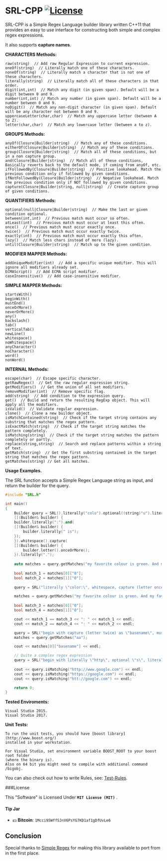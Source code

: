 # SRL-CPP [![License](http://img.shields.io/badge/license-MIT-green.svg)](https://github.com/ron4fun/SRL-CPP/blob/master/LICENSE)
SRL-CPP is a Simple Regex Language builder library written C++11 that provides an easy to use interface for constructing both simple and complex regex expressions.

It also supports **capture names**.

**CHARACTERS Methods:**

    raw(string)	 // Add raw Regular Expression to current expression.
	oneOf(string)  // Literally match one of these characters.
	noneOf(string)  // Literally match a character that is not one of these characters.
	literally(string)  // Literally match all of these characters in that order.
	digit(int,int)  // Match any digit (in given span). Default will be a digit between 0 and 9.
	number(int,int) // Match any number (in given span). Default will be a number between 0 and 9.
	noDigit()  // Match any non-digit character (in given span). Default will be any character not between 0 and 9.
	uppercaseLetter(char,char)  // Match any uppercase letter (between A to Z).
	letter(char,char)  // Match any lowercase letter (between a to z).
	
**GROUPS Methods:**

	anyOf(Closure|Builder|string)  // Match any of these conditions.
	eitherOf(Closure|Builder|string)  // Match any of these conditions.
	group(Closure|Builder|string)  // Match all of these conditions, but in a non capture group.
	and(Closure|Builder|string)  // Match all of these conditions, Basically reverts back to the default mode, if coming from anyOf, etc.
	ifFollowedBy(Closure|Builder|string)  // Positive lookahead. Match the previous condition only if followed by given conditions.
	ifNotFollowedBy(Closure|Builder|string)  // Negative lookahead. Match the previous condition only if NOT followed by given conditions.
	capture(Closure|Builder|string, null|string)  // Create capture group of given conditions.
	
**QUANTIFIERS Methods:**

	optional(null|Closure|Builder|string)  // Make the last or given condition optional.
	between(int,int)  // Previous match must occur so often.
	atLeast(int)  // Previous match must occur at least this often.
	once()  // Previous match must occur exactly once.
	twice()  // Previous match must occur exactly twice.
	exactly(int)  // Previous match must occur exactly this often.
	lazy()  // Match less chars instead of more (lazy).
	until(Closure|Builder|string)  // Match up to the given condition.

**MODIFIER MAPPER Methods:**
	
	addUniqueModifier(int)  // Add a specific unique modifier. This will ignore all modifiers already set.
	ECMAScript()  // Add ECMA script modifier.
	caseInsensitive()  // Add case-insensitive modifier.
 
**SIMPLE MAPPER Methods:**

	startsWith()
	beginWith()
	mustEnd()
	onceOrMore()
	neverOrMore()
	any()
	backslash()
	tab()
	verticalTab()
	newLine()
	whitespace()
	noWhitespace()
	anyCharacter()
	noCharacter()
	word()
	nonWord()

**INTERNAL Methods:**

	escape(char)  // Escape specific character.
	getRawRegex()  // Get the raw regular expression string.
	getModifiers()  // Get the union of all set modifiers.
	removeModifier(int)  // Remove specific flag.
	add(string)  // Add condition to the expression query.
	get()  // Build and return the resulting RegExp object. This will apply all the modifiers.
	isValid()  // Validate regular expression.
	clone()  // Clone a new builder object.
	isMatchContained(string)  // Check if the target string contains any substring that matches the regex pattern.
	isExactMatch(string)  // Check if the target string matches the pattern completely.
	isMatching(string)  // Check if the target string matches the pattern completely or partly.
	replace(string,string)  // Search and replace patterns within a string of text.
	getMatch(string)  // Get the first substring contained in the target string that matches the regex pattern.
	getMatches(string) // Get all matches.
    
**Usage Examples.**

The SRL function accepts a Simple Regex Language string as input, and return the builder for the query. 

```c++
#include "SRL.h"

int main()
{
    Builder query = SRL().literally("colo").optional((string)"u").literally("r").anyOf(
	[](Builder& builder) {
	builder.literally(":").and(
	[](Builder& builder) {
	    builder.literally(" is");
	});
    }).whitespace().capture(
	[](Builder& builder) {
	    builder.letter().onceOrMore();
    }).literally(".");
		
    auto matches = query.getMatches("my favorite colour is green. And my favorite color: yellow.");
	
    bool match_1 = matches[0]["0"];
    bool match_2 = matches[1]["0"];  
  
    query = SRL("literally \"color:\", whitespace, capture (letter once or more), literally \".\", all");

    matches = query.getMatches("my favorite colour is green. And my favorite color: yellow.");
	
    bool match_3 = matches[0]["0"];
    bool match_4 = matches[1]["0"];

    cout << match_1 == match_3 << ": " << match_1 << endl; 
    cout << match_2 == match_4 << ": " << match_2 << endl; 

    query = SRL("begin with capture (letter twice) as \"basename\", must end");
    matches = query.getMatches("aa");

    cout << matches[0]["basename"] << endl;

    // Quite a complex regex expression
    query = SRL("begin with literally \"http\", optional \"s\", literally \"://\", optional \"www.\", anything once or more, literally \".com\", must end");
	
    cout << query.isMatching("http://www.google.com") << endl;
    cout << query.isMatching("https://google.com") << endl;
    cout << query.isMatching("htt://google.com") << endl;

    return 0;
}
```

**Tested Enviroments:**
     
    Visual Studio 2015.
    Visual Studio 2017.

 **Unit Tests:**

	To run the unit tests, you should have [boost library](http://www.boost.org/) 
	installed in your workstation.
	
	For Visual Studio, set environment variable BOOST_ROOT to your boost root folder 
	(where the binary is).
	Also on 64 bit you might need to compile with additional command /bigobj.

You can also check out how to write Rules, see: [Test-Rules](https://github.com/SimpleRegex/Test-Rules).

###License

This "Software" is Licensed Under  **`MIT License (MIT)`** .

#### Tip Jar
* :dollar: **Bitcoin**: `1Mcci95WffSJnV6PsYG7KD1af1gDfUvLe6`


Conclusion
--------------------------------------------------

   Special thanks to [Simple Regex](https://simple-regex.com/) for making this library available to port from in the first place.
